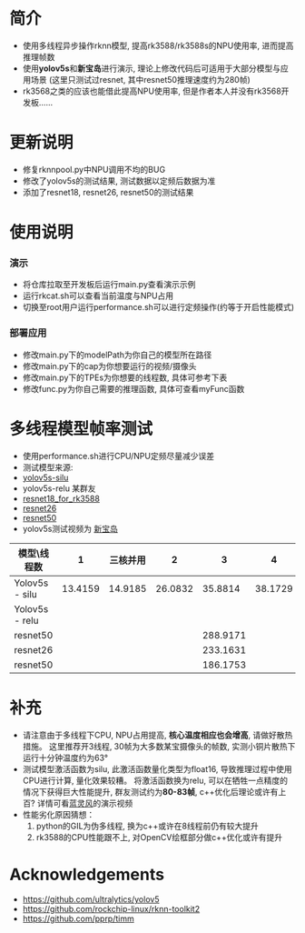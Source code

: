 # 简介
* 使用多线程异步操作rknn模型, 提高rk3588/rk3588s的NPU使用率, 进而提高推理帧数
* 使用**yolov5s**和**新宝岛**进行演示, 理论上修改代码后可适用于大部分模型与应用场景 (这里只测试过resnet, 其中resnet50推理速度约为280帧) 
* rk3568之类的应该也能借此提高NPU使用率, 但是作者本人并没有rk3568开发板......

# 更新说明
* 修复rknnpool.py中NPU调用不均的BUG
* 修改了yolov5s的测试结果, 测试数据以定频后数据为准 
* 添加了resnet18, resnet26, resnet50的测试结果


# 使用说明
### 演示
  * 将仓库拉取至开发板后运行main.py查看演示示例
  * 运行rkcat.sh可以查看当前温度与NPU占用
  * 切换至root用户运行performance.sh可以进行定频操作(约等于开启性能模式)
### 部署应用
  * 修改main.py下的modelPath为你自己的模型所在路径
  * 修改main.py下的cap为你想要运行的视频/摄像头
  * 修改main.py下的TPEs为你想要的线程数, 具体可参考下表
  * 修改func.py为你自己需要的推理函数, 具体可查看myFunc函数

# 多线程模型帧率测试
* 使用performance.sh进行CPU/NPU定频尽量减少误差
* 测试模型来源: 
* [yolov5s-silu](https://github.com/rockchip-linux/rknn-toolkit2/tree/master/examples/onnx/yolov5) 
* yolov5s-relu 某群友
* [resnet18_for_rk3588](https://github.com/rockchip-linux/rknn-toolkit2/tree/master/rknn_toolkit_lite2/examples/inference_with_lite) 
* [resnet26](https://github.com/pprp/timm) 
* [resnet50](https://github.com/pprp/timm)
* yolov5s测试视频为 [新宝岛](https://www.bilibili.com/video/BV1j4411W7F7/?spm_id_from=333.337.search-card.all.click)

|  模型\线程数   | 1  | 三核并用  |  2   | 3  |  4  | 5  | 6  | 7  | 8  | 9  |
|  ----  | ----  |  ----  | ----  |  ----  | ----  | ----  | ----  | ----  | ----  | ----  |
| Yolov5s - silu  | 13.4159 | 14.9185  | 26.0832 | 35.8814  | 38.1729 | 43.2117 | 45.5549 | 45.2401 | 45.5819 | 46.4229 |
| Yolov5s - relu  |  |  |  |  |  | 83.8213 |  |  |  |  |
| resnet50  |  |  |  | 288.9171 |  |  | 483.8374 |  |  | 577.6006 |
| resnet26  |  |  |  | 233.1631 |  |  | 394.8324 |  |  | 420.1080 |
| resnet50  |  |  |  | 186.1753 |  |  | 259.8894 |  |  | 284.4917 |

# 补充
* 请注意由于多线程下CPU, NPU占用提高, **核心温度相应也会增高**, 请做好散热措施。 这里推荐开3线程, 30帧为大多数某宝摄像头的帧数, 实测小铜片散热下运行十分钟温度约为63°
* 测试模型激活函数为silu, 此激活函数量化类型为float16, 导致推理过程中使用CPU进行计算, 量化效果较糟。 将激活函数换为relu, 可以在牺牲一点精度的情况下获得巨大性能提升, 群友测试约为**80-83帧**, c++优化后理论或许有上百? 详情可看[蓝灵风](https://www.bilibili.com/video/BV1sM4y1D7Q1/?spm_id_from=333.337.search-card.all.click)的演示视频
* 性能劣化原因猜想：
    1.  python的GIL为伪多线程, 换为c++或许在8线程前仍有较大提升
    2.  rk3588的CPU性能跟不上, 对OpenCV绘框部分做c++优化或许有提升

# Acknowledgements
* https://github.com/ultralytics/yolov5
* https://github.com/rockchip-linux/rknn-toolkit2
* https://github.com/pprp/timm